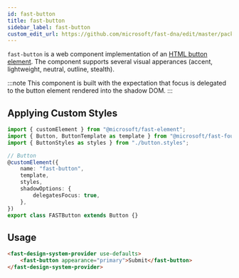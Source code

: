 ```yaml
---
id: fast-button
title: fast-button
sidebar_label: fast-button
custom_edit_url: https://github.com/microsoft/fast-dna/edit/master/packages/web-components/fast-foundation/src/button/README.md
---
```


`fast-button` is a web component implementation of an [HTML button element](https://developer.mozilla.org/en-US/docs/Web/HTML/Element/button). The component supports several visual apperances (accent, lightweight, neutral, outline, stealth).

:::note
This component is built with the expectation that focus is delegated to the button element rendered into the shadow DOM.
:::

## Applying Custom Styles

```ts
import { customElement } from "@microsoft/fast-element";
import { Button, ButtonTemplate as template } from "@microsoft/fast-foundation";
import { ButtonStyles as styles } from "./button.styles";

// Button
@customElement({
    name: "fast-button",
    template,
    styles,
    shadowOptions: {
        delegatesFocus: true,
    },
})
export class FASTButton extends Button {}
```

## Usage
```html live
<fast-design-system-provider use-defaults>
    <fast-button appearance="primary">Submit</fast-button>
</fast-design-system-provider>
```